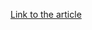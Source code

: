 [Link to the article](https://www.welivesecurity.com/2017/12/21/sednit-update-fancy-bear-spent-year/)
